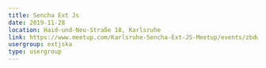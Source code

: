 ```yaml
---
title: Sencha Ext Js
date: 2019-11-28
location: Haid-und-Neu-Straße 18, Karlsruhe
link: https://www.meetup.com/Karlsruhe-Sencha-Ext-JS-Meetup/events/zbdwcpyzpblc/
usergroup: extjska
type: usergroup
---
```

